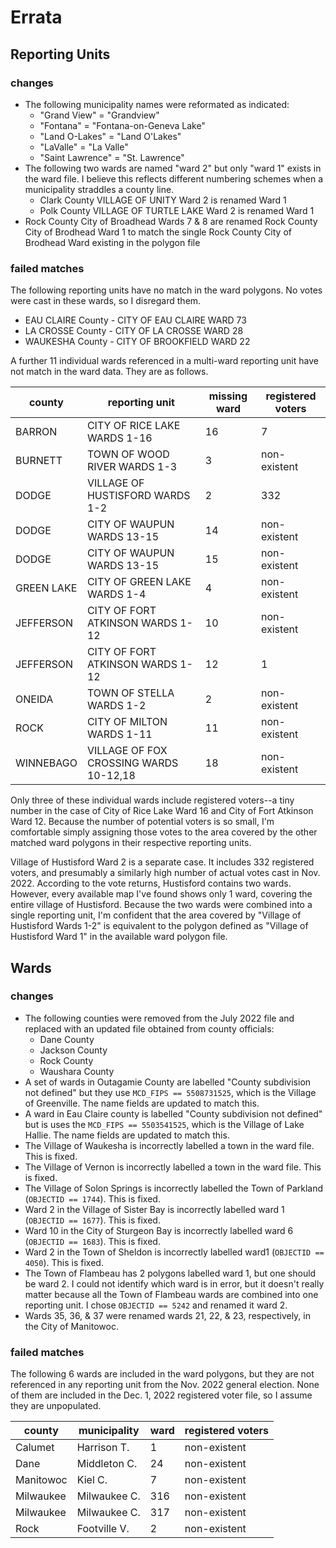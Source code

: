 # Errata

## Reporting Units

### changes

* The following municipality names were reformated as indicated:
  * "Grand View" = "Grandview"
  * "Fontana" = "Fontana-on-Geneva Lake"
  * "Land O-Lakes" = "Land O'Lakes"
  * "LaValle" = "La Valle"
  * "Saint Lawrence" = "St. Lawrence"
* The following two wards are named "ward 2" but only "ward 1" exists in the ward file. I believe this reflects different numbering schemes when a municipality straddles a county line.
  * Clark County VILLAGE OF UNITY Ward 2 is renamed Ward 1
  * Polk County VILLAGE OF TURTLE LAKE Ward 2 is renamed Ward 1
* Rock County City of Broadhead Wards 7 & 8 are renamed Rock County City of Brodhead Ward 1 to match the single Rock County City of Brodhead Ward existing in the polygon file

### failed matches

The following reporting units have no match in the ward polygons. No votes were cast in these wards, so I disregard them.
* EAU CLAIRE County - CITY OF EAU CLAIRE WARD 73
* LA CROSSE County - CITY OF LA CROSSE WARD 28
* WAUKESHA County - CITY OF BROOKFIELD WARD 22

A further 11 individual wards referenced in a multi-ward reporting unit have not match in the ward data. They are as follows.

| county  | reporting unit                              | missing ward  | registered voters |
|---------|---------------------------------------------|---------------|-------------------|
|BARRON     |CITY OF RICE LAKE WARDS 1-16               |16             |7                  |
|BURNETT    |TOWN OF WOOD RIVER WARDS 1-3               |3              |non-existent       |
|DODGE      |VILLAGE OF HUSTISFORD WARDS 1-2            |2              |332                |
|DODGE      |CITY OF WAUPUN WARDS 13-15                 |14             |non-existent       |
|DODGE      |CITY OF WAUPUN WARDS 13-15                 |15             |non-existent       |
|GREEN LAKE |CITY OF GREEN LAKE WARDS 1-4               |4              |non-existent       |
|JEFFERSON  |CITY OF FORT ATKINSON WARDS 1-12           |10             |non-existent       |
|JEFFERSON  |CITY OF FORT ATKINSON WARDS 1-12           |12             |1                  |
|ONEIDA     |TOWN OF STELLA WARDS 1-2                   |2              |non-existent       |
|ROCK       |CITY OF MILTON WARDS 1-11                  |11             |non-existent       |
|WINNEBAGO  |VILLAGE OF FOX CROSSING WARDS 10-12,18     |18             |non-existent       |

Only three of these individual wards include registered voters--a tiny number in the case of City of Rice Lake Ward 16 and City of Fort Atkinson Ward 12. Because the number of potential voters is so small, I'm comfortable simply assigning those votes to the area covered by the other matched ward polygons in their respective reporting units.

Village of Hustisford Ward 2 is a separate case. It includes 332 registered voters, and presumably a similarly high number of actual votes cast in Nov. 2022. According to the vote returns, Hustisford contains two wards. However, every available map I've found shows only 1 ward, covering the entire village of Hustisford. Because the two wards were combined into a single reporting unit, I'm confident that the area covered by "Village of Hustisford Wards 1-2" is equivalent to the polygon defined as "Village of Hustisford Ward 1" in the available ward polygon file.

## Wards

### changes

* The following counties were removed from the July 2022 file and replaced with an updated file obtained from county officials:
  * Dane County
  * Jackson County
  * Rock County
  * Waushara County
* A set of wards in Outagamie County are labelled "County subdivision not defined" but they use `MCD_FIPS == 5508731525`, which is the Village of Greenville. The name fields are updated to match this.
* A ward in Eau Claire county is labelled "County subdivision not defined" but is uses the `MCD_FIPS == 5503541525`, which is the Village of Lake Hallie. The name fields are updated to match this.
* The Village of Waukesha is incorrectly labelled a town in the ward file. This is fixed.
* The Village of Vernon is incorrectly labelled a town in the ward file. This is fixed.
* The Village of Solon Springs is incorrectly labelled the Town of Parkland (`OBJECTID == 1744`). This is fixed.
* Ward 2 in the Village of Sister Bay is incorrectly labelled ward 1 (`OBJECTID == 1677`). This is fixed.
* Ward 10 in the City of Sturgeon Bay is incorrectly labelled ward 6 (`OBJECTID == 1683`). This is fixed.
* Ward 2 in the Town of Sheldon is incorrectly labelled ward1 (`OBJECTID == 4050`). This is fixed.
* The Town of Flambeau has 2 polygons labelled ward 1, but one should be ward 2. I could not identify which ward is in error, but it doesn't really matter because all the Town of Flambeau wards are combined into one reporting unit. I chose `OBJECTID == 5242` and renamed it ward 2.
* Wards 35, 36, & 37 were renamed wards 21, 22, & 23, respectively, in the City of Manitowoc.

### failed matches

The following 6 wards are included in the ward polygons, but they are not referenced in any reporting unit from the Nov. 2022 general election. None of them are included in the Dec. 1, 2022 registered voter file, so I assume they are unpopulated.

| county    | municipality  | ward  | registered voters |
|-----------|---------------|-------|-------------------|
|Calumet    |Harrison T.    |1      |non-existent       |
|Dane       |Middleton C.   |24     |non-existent       |
|Manitowoc  |Kiel C.        |7      |non-existent       |
|Milwaukee  |Milwaukee C.   |316    |non-existent       |
|Milwaukee  |Milwaukee C.   |317    |non-existent       |
|Rock       |Footville V.   |2      |non-existent       |
